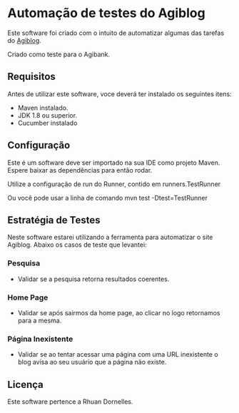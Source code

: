 # Automação de testes do Agiblog
Este software foi criado com o intuito de automatizar algumas das tarefas do [Agiblog](https://blogdoagi.com.br/).

Criado como teste para o Agibank.

## Requisitos
Antes de utilizar este software, voce deverá ter instalado os seguintes itens:
- Maven instalado.
- JDK 1.8 ou superior.
- Cucumber instalado

## Configuração
Este é um software deve ser importado na sua IDE como projeto Maven. Espere baixar as dependências para então rodar.

Utilize a configuração de run do Runner, contido em runners.TestRunner

Ou você pode usar a linha de comando mvn test -Dtest=TestRunner

## Estratégia de Testes
Neste software estarei utilizando a ferramenta para automatizar o site Agiblog. Abaixo os casos de teste que levantei:

### Pesquisa
- Validar se a pesquisa retorna resultados coerentes.

### Home Page
- Validar se após sairmos da home page, ao clicar no logo retornamos para a mesma.

### Página Inexistente
- Validar se ao tentar acessar uma página com uma URL inexistente o blog avisa ao seu usuário que a página não existe.

## Licença
Este software pertence a Rhuan Dornelles.